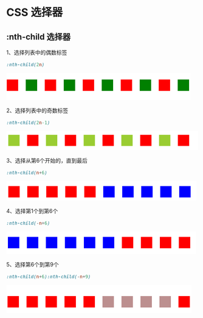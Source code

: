 # CSS 选择器

## :nth-child 选择器

1、选择列表中的偶数标签

```css
:nth-child(2n)
```

![img.png](img/css/nth-child_img.png)

2、选择列表中的奇数标签

```css
:nth-child(2n-1)
```

![img_1.png](img/css/nth-child_img_1.png)

3、选择从第6个开始的，直到最后

```css
:nth-child(n+6)
```

![img_2.png](img/css/nth-child_img_2.png)

4、选择第1个到第6个

```css
:nth-child(-n+6)
```

![img_3.png](img/css/nth-child_img_3.png)

5、选择第6个到第9个

```css
:nth-child(n+6):nth-child(-n+9)
```

![img_4.png](img/css/nth-child_img_4.png)
